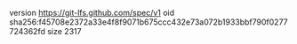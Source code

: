 version https://git-lfs.github.com/spec/v1
oid sha256:f45708e2372a33e4f8f9071b675ccc432e73a072b1933bbf790f0277724362fd
size 2317
